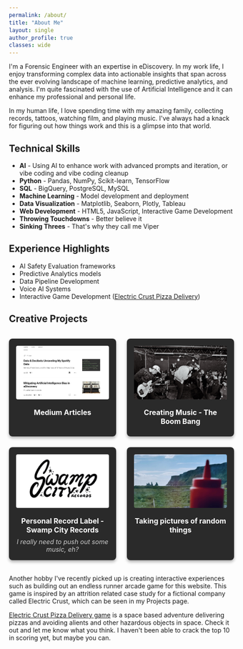 ```yaml
---
permalink: /about/
title: "About Me"
layout: single
author_profile: true
classes: wide
---
```


I'm a Forensic Engineer with an expertise in eDiscovery. In my work life, I enjoy transforming complex data into actionable insights that span across the ever evolving landscape of machine learning, predictive analytics, and analysis. I'm quite fascinated with the use of Artificial Intelligence and it can enhance my professional and personal life. 

In my human life, I love spending time with my amazing family, collecting records, tattoos, watching film, and playing music. I've always had a knack for figuring out how things work and this is a glimpse into that world. 

## Technical Skills

- **AI** - Using AI to enhance work with advanced prompts and iteration, or vibe coding and vibe coding cleanup
- **Python** - Pandas, NumPy, Scikit-learn, TensorFlow
- **SQL** - BigQuery, PostgreSQL, MySQL
- **Machine Learning** - Model development and deployment
- **Data Visualization** - Matplotlib, Seaborn, Plotly, Tableau
- **Web Development** - HTML5, JavaScript, Interactive Game Development
- **Throwing Touchdowns** - Better believe it
- **Sinking Threes** - That's why they call me Viper

## Experience Highlights

- AI Safety Evaluation frameworks
- Predictive Analytics models
- Data Pipeline Development
- Voice AI Systems
- Interactive Game Development ([Electric Crust Pizza Delivery](/pizza-game/))

## Creative Projects

<div class="creative-projects-grid">
  <div class="creative-card">
    <a href="https://groundcontrolcharles.medium.com" target="_blank">
      <img src="/assets/images/creative-medium.jpg" alt="Medium Articles">
      <h4>Medium Articles</h4>
    </a>
  </div>
  <div class="creative-card">
    <a href="https://www.theboombangisdead.com" target="_blank">
      <img src="/assets/images/creative-boombang.JPG" alt="The Boom Bang">
      <h4>Creating Music - The Boom Bang</h4>
    </a>
  </div>
  <div class="creative-card">
    <a href="https://swampcityrecs.com/" target="_blank">
      <img src="/assets/images/creative-swampcity.jpg" alt="Swamp City Records">
      <h4>Personal Record Label - Swamp City Records</h4>
      <p>I really need to push out some music, eh?</p>
    </a>
  </div>
  <div class="creative-card">
    <img src="/assets/images/creative-photography.jpg" alt="Photography">
    <h4>Taking pictures of random things</h4>
  </div>
</div>

<style>
.creative-projects-grid {
  display: grid;
  grid-template-columns: repeat(auto-fit, minmax(200px, 1fr));
  gap: 1.5rem;
  margin: 2rem 0;
}
.creative-card {
  text-align: center;
  border-radius: 8px;
  overflow: hidden;
  box-shadow: 0 4px 6px rgba(0,0,0,0.3);
  transition: transform 0.3s ease;
  background: #2a2a2a;
  padding: 1rem;
}
.creative-card:hover {
  transform: translateY(-5px);
}
.creative-card img {
  width: 100%;
  height: 120px;
  object-fit: cover;
  border-radius: 4px;
  margin-bottom: 0.5rem;
}
.creative-card h4 {
  margin: 0.5rem 0;
  color: #fff;
  font-size: 1rem;
}
.creative-card p {
  margin: 0.5rem 0 0 0;
  color: #ccc;
  font-size: 0.9rem;
  font-style: italic;
}
.creative-card a {
  text-decoration: none;
  color: inherit;
}
.creative-card a:hover h4 {
  color: #7c4dff;
}
</style>

Another hobby I've recently picked up is creating interactive experiences such as building out an endless runner arcade game for this website. This game is inspired by an attrition related case study for a fictional company called Electric Crust, which can be seen in my Projects page. 

[Electric Crust Pizza Delivery game](/pizza-game/) is a space based adventure delivering pizzas and avoiding alients and other hazardous objects in space. Check it out and let me know what you think. I haven't been able to crack the top 10 in scoring yet, but maybe you can. 